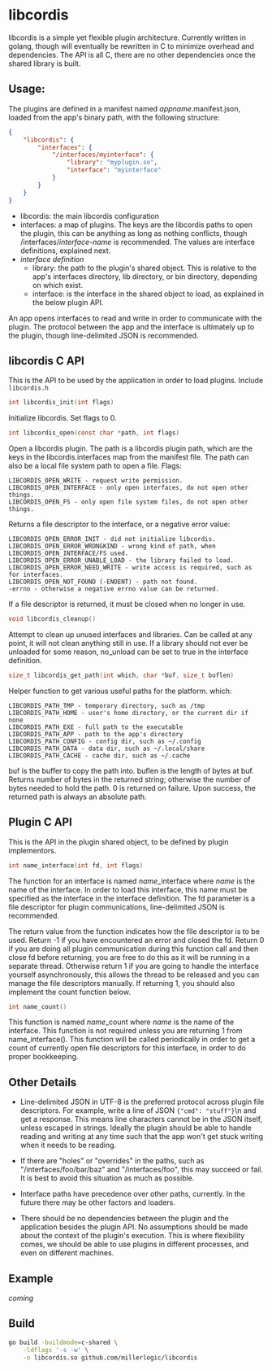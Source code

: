 # libcordis
libcordis is a simple yet flexible plugin architecture.
Currently written in golang, though will eventually be rewritten in C to minimize overhead and dependencies.
The API is all C, there are no other dependencies once the shared library is built.

## Usage:

The plugins are defined in a manifest named *appname*.manifest.json, loaded from the app's binary path, with the following structure:

```json
{
    "libcordis": {
        "interfaces": {
            "/interfaces/myinterface": {
                "library": "myplugin.so",
                "interface": "myinterface"
            }
        }
    }
}
```

* libcordis: the main libcordis configuration
* interfaces: a map of plugins. The keys are the libcordis paths to open the plugin, this can be anything as long as nothing conflicts, though /interfaces/*interface-name* is recommended. The values are interface definitions, explained next.
* *interface definition*
  * library: the path to the plugin's shared object. This is relative to the app's interfaces directory, lib directory, or bin directory, depending on which exist.
  * interface: is the interface in the shared object to load, as explained in the below plugin API.

An app opens interfaces to read and write in order to communicate with the plugin.
The protocol between the app and the interface is ultimately up to the plugin, though line-delimited JSON is recommended.

## libcordis C API

This is the API to be used by the application in order to load plugins. Include ```libcordis.h```

```c
int libcordis_init(int flags)
```
Initialize libcordis. Set flags to 0.

```c
int libcordis_open(const char *path, int flags)
```
Open a libcordis plugin. The path is a libcordis plugin path, which are the keys in the libcordis.interfaces map from the manifest file. The path can also be a local file system path to open a file.
Flags:
```
LIBCORDIS_OPEN_WRITE - request write permission.
LIBCORDIS_OPEN_INTERFACE - only open interfaces, do not open other things.
LIBCORDIS_OPEN_FS - only open file system files, do not open other things.
```
Returns a file descriptor to the interface, or a negative error value:
```
LIBCORDIS_OPEN_ERROR_INIT - did not initialize libcordis.
LIBCORDIS_OPEN_ERROR_WRONGKIND - wrong kind of path, when LIBCORDIS_OPEN_INTERFACE/FS used.
LIBCORDIS_OPEN_ERROR_UNABLE_LOAD - the library failed to load.
LIBCORDIS_OPEN_ERROR_NEED_WRITE - write access is required, such as for interfaces.
LIBCORDIS_OPEN_NOT_FOUND (-ENOENT) - path not found.
-errno - otherwise a negative errno value can be returned.
```
If a file descriptor is returned, it must be closed when no longer in use.

```c
void libcordis_cleanup()
```
Attempt to clean up unused interfaces and libraries. Can be called at any point, it will not clean anything still in use.
If a library should not ever be unloaded for some reason, no_unload can be set to true in the interface definition.

```c
size_t libcordis_get_path(int which, char *buf, size_t buflen)
```
Helper function to get various useful paths for the platform.
which:
```
LIBCORDIS_PATH_TMP - temporary directory, such as /tmp
LIBCORDIS_PATH_HOME - user's home directory, or the current dir if none
LIBCORDIS_PATH_EXE - full path to the executable
LIBCORDIS_PATH_APP - path to the app's directory
LIBCORDIS_PATH_CONFIG - config dir, such as ~/.config
LIBCORDIS_PATH_DATA - data dir, such as ~/.local/share
LIBCORDIS_PATH_CACHE - cache dir, such as ~/.cache
```
buf is the buffer to copy the path into.
buflen is the length of bytes at buf.
Returns number of bytes in the returned string; otherwise the number of bytes needed to hold the path. 0 is returned on failure.
Upon success, the returned path is always an absolute path.

## Plugin C API

This is the API in the plugin shared object, to be defined by plugin implementors.

```c
int name_interface(int fd, int flags)
```
The function for an interface is named *name*_interface where *name* is the name of the interface. In order to load this interface, this name must be specified as the interface in the interface definition.
The fd parameter is a file descriptor for plugin communications, line-delimited JSON is recommended.

The return value from the function indicates how the file descriptor is to be used. Return -1 if you have encountered an error and closed the fd. Return 0 if you are doing all plugin communication during this function call and then close fd before returning, you are free to do this as it will be running in a separate thread. Otherwise return 1 if you are going to handle the interface yourself asynchronously, this allows the thread to be released and you can manage the file descriptors manually. If returning 1, you should also implement the count function below.

```c
int name_count()
```
This function is named *name*_count where *name* is the name of the interface. This function is not required unless you are returning 1 from name_interface().
This function will be called periodically in order to get a count of currently open file descriptors for this interface, in order to do proper bookkeeping.

## Other Details

* Line-delimited JSON in UTF-8 is the preferred protocol across plugin file descriptors. For example, write a line of JSON ```{"cmd": "stuff"}```\n and get a response. This means line characters cannot be in the JSON itself, unless escaped in strings. Ideally the plugin should be able to handle reading and writing at any time such that the app won't get stuck writing when it needs to be reading.

* If there are "holes" or "overrides" in the paths, such as "/interfaces/foo/bar/baz" and "/interfaces/foo", this may succeed or fail. It is best to avoid this situation as much as possible.

* Interface paths have precedence over other paths, currently. In the future there may be other factors and loaders.

* There should be no dependencies between the plugin and the application besides the plugin API. No assumptions should be made about the context of the plugin's execution. This is where flexibility comes, we should be able to use plugins in different processes, and even on different machines.

## Example

*coming*

## Build

```sh
go build -buildmode=c-shared \
    -ldflags '-s -w' \
    -o libcordis.so github.com/millerlogic/libcordis
```
